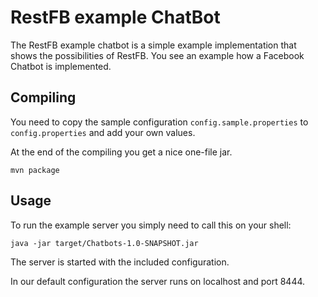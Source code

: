 # RestFB example ChatBot

The RestFB example chatbot is a simple example implementation that shows the possibilities of
RestFB. You see an example how a Facebook Chatbot is implemented.


## Compiling

You need to copy the sample configuration `config.sample.properties` 
to `config.properties` and add your own values.

At the end of the compiling you get a nice one-file jar.

```shell 
mvn package
```

## Usage

To run the example server you simply need to call this on your shell:

```shell
java -jar target/Chatbots-1.0-SNAPSHOT.jar
```

The server is started with the included configuration.

In our default configuration the server runs on localhost and port 8444.